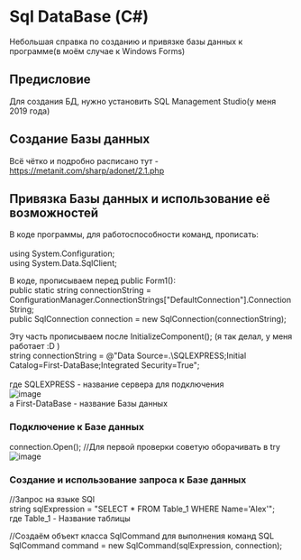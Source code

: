 # Sql DataBase (С#)
Небольшая справка по созданию и привязке базы данных к программе(в моём случае к Windows Forms)

## Предисловие
Для создания БД, нужно установить SQL Management Studio(у меня 2019 года)<br>
 
## Создание Базы данных
Всё чётко и подробно расписано тут - https://metanit.com/sharp/adonet/2.1.php


## Привязка Базы данных и использование её возможностей
В коде программы, для работоспособности команд, прописать:<br>
<br>
using System.Configuration;<br>
using System.Data.SqlClient;<br>

В коде, прописываем перед public Form1():<br>
public static string connectionString = ConfigurationManager.ConnectionStrings["DefaultConnection"].ConnectionString;<br>
public SqlConnection connection = new SqlConnection(connectionString);<br>

Эту часть прописываем после InitializeComponent(); (я так делал, у меня работает :D )<br>
string connectionString = @"Data Source=.\SQLEXPRESS;Initial Catalog=First-DataBase;Integrated Security=True";<br>
<br>
где SQLEXPRESS - название сервера для подключения<br>
![image](https://github.com/Ksasha05/Sql-DataBase-C-/assets/113344025/65bec770-1abf-47cf-b575-fab44aee5b82)<br>
a First-DataBase - название Базы данных<br>

### Подключение к Базе данных
connection.Open(); //Для первой проверки советую оборачивать в try<br>
![image](https://github.com/Ksasha05/Sql-DataBase-C-/assets/113344025/2cc952ac-50c8-4034-ac92-818b30d9f8c2) <br>

### Создание и использование запроса к Базе данных
//Запрос на языке SQl<br>
string sqlExpression = "SELECT * FROM Table_1 WHERE Name='Alex'";<br>
где Table_1 - Название таблицы<br>

//Создаём объект класса SqlCommand для выполнения команд SQL
SqlCommand command = new SqlCommand(sqlExpression, connection);



